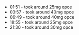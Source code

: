 * 01:51 - took around 25mg opce
* 03:57 - took around 40mg opce
* 06:49 - took around 40mg opce
* 18:55 - took around 25mg opce
* 21:30 - took around 30mg opce